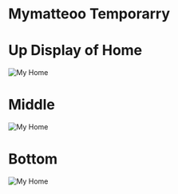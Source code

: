 # Mymatteoo Temporarry
# Up Display of Home
![My Home](https://i.pinimg.com/736x/83/38/6f/83386f069e0f5b9b15463068f0876d9a.jpg)
# Middle
![My Home](https://i.pinimg.com/736x/83/77/dd/8377ddb49f09cc28d01b1aaf0dff17c0.jpg)
# Bottom
![My Home](https://i.pinimg.com/736x/c7/79/1d/c7791def359a2748a7508b7b14737077.jpg)
